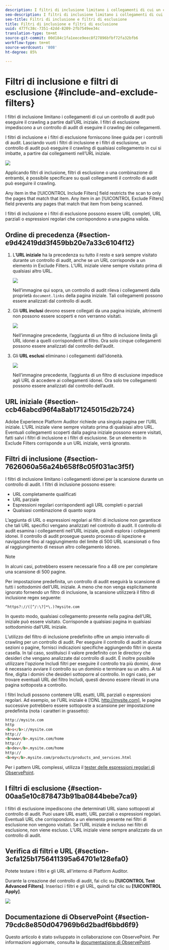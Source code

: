 ```yaml
---
description: I filtri di inclusione limitano i collegamenti di cui un controllo di audit può eseguire il crawling a partire dall’URL iniziale. I filtri di esclusione impediscono a un controllo di audit di eseguire il crawling dei collegamenti.
seo-description: I filtri di inclusione limitano i collegamenti di cui un controllo di audit può eseguire il crawling a partire dall’URL iniziale. I filtri di esclusione impediscono a un controllo di audit di eseguire il crawling dei collegamenti.
seo-title: Filtri di inclusione e filtri di esclusione
title: Filtri di inclusione e filtri di esclusione
uuid: 477fc38c-7351-42dd-8209-2fb7549ee34c
translation-type: tm+mt
source-git-commit: 00d184c1fa1eece9eec8f27896bfbf72fa32bfb6
workflow-type: tm+mt
source-wordcount: '808'
ht-degree: 85%

---
```



# Filtri di inclusione e filtri di esclusione {#include-and-exclude-filters}

I filtri di inclusione limitano i collegamenti di cui un controllo di audit può eseguire il crawling a partire dall’URL iniziale. I filtri di esclusione impediscono a un controllo di audit di eseguire il crawling dei collegamenti.

<!--
Content from ObservePoint (https://help.observepoint.com/articles/2872121-include-and-exclude-filters) with their permission. Modified slightly for style and Auditor emphasis.
-->

I filtri di inclusione e i filtri di esclusione forniscono linee guida per i controlli di audit. Lasciando vuoti i filtri di inclusione e i filtri di esclusione, un controllo di audit può eseguire il crawling di qualsiasi collegamento in cui si imbatte, a partire dai collegamenti nell’URL iniziale.

![](assets/filter.png)

Applicando filtri di inclusione, filtri di esclusione o una combinazione di entrambi, è possibile specificare su quali collegamenti il controllo di audit può eseguire il crawling.

Any item in the [!UICONTROL Include Filters] field restricts the scan to only the pages that match that item. Any item in an [!UICONTROL Exclude Filters] field prevents any pages that match that item from being scanned.

I filtri di inclusione e i filtri di esclusione possono essere URL completi, URL parziali o espressioni regolari che corrispondono a una pagina valida.

## Ordine di precedenza {#section-e9d42419dd3f459bb20e7a33c6104f12}

1. L’**URL iniziale** ha la precedenza su tutto il resto e sarà sempre visitato durante un controllo di audit, anche se un URL corrisponde a un elemento in Exclude Filters. L’URL iniziale viene sempre visitato prima di qualsiasi altro URL.

   ![](assets/startingpage.png)

   Nell’immagine qui sopra, un controllo di audit rileva i collegamenti dalla proprietà `document.links` della pagina iniziale. Tali collegamenti possono essere analizzati dal controllo di audit.

1. Gli **URL inclusi** devono essere collegati da una pagina iniziale, altrimenti non possono essere scoperti e non verranno visitati.

   ![](assets/includefilter.png)

   Nell’immagine precedente, l’aggiunta di un filtro di inclusione limita gli URL idonei a quelli corrispondenti al filtro. Ora solo cinque collegamenti possono essere analizzati dal controllo dell’audit.

1. Gli **URL esclusi** eliminano i collegamenti dall’idoneità.

   ![](assets/excludefilter.png)

   Nell’immagine precedente, l’aggiunta di un filtro di esclusione impedisce agli URL di accedere ai collegamenti idonei. Ora solo tre collegamenti possono essere analizzati dal controllo dell’audit.

## URL iniziale {#section-ccb46abcd96f4a8ab171245015d2b724}

Adobe Experience Platform Auditor richiede una singola pagina per l’URL iniziale. L’URL iniziale viene sempre visitato prima di qualsiasi altro URL. Eventuali collegamenti scoperti dalla pagina iniziale possono essere visitati, fatti salvi i filtri di inclusione e i filtri di esclusione. Se un elemento in Exclude Filters corrisponde a un URL iniziale, verrà ignorato.

## Filtri di inclusione {#section-7626060a56a24b658f8c05f031ac3f5f}

I filtri di inclusione limitano i collegamenti idonei per la scansione durante un controllo di audit. I filtri di inclusione possono essere:

* URL completamente qualificati
* URL parziale
* Espressioni regolari corrispondenti agli URL completi o parziali
* Qualsiasi combinazione di quanto sopra

L’aggiunta di URL o espressioni regolari ai filtri di inclusione non garantisce che tali URL specifici vengano analizzati nel controllo di audit. Il controllo di audit esamina i collegamenti nell’URL iniziale, quindi esplora i collegamenti idonei. Il controllo di audit prosegue questo processo di ispezione e navigazione fino al raggiungimento del limite di 500 URL scansionati o fino al raggiungimento di nessun altro collegamento idoneo.

>[!NOTE]
>
>In alcuni casi, potrebbero essere necessarie fino a 48 ore per completare una scansione di 500 pagine.

Per impostazione predefinita, un controllo di audit eseguirà la scansione di tutti i sottodomini dell’URL iniziale. A meno che non venga esplicitamente ignorato fornendo un filtro di inclusione, la scansione utilizzerà il filtro di inclusione regex seguente:

`^https?://([^/:\?]*\.)?mysite.com`

In questo modo, qualsiasi collegamento presente nella pagina dell’URL iniziale può essere visitato. Corrisponde a qualsiasi pagina in qualsiasi sottodominio dall’URL iniziale.

L’utilizzo del filtro di inclusione predefinito offre un ampio intervallo di crawling per un controllo di audit. Per eseguire il controllo di audit in alcune sezioni o pagine, fornisci indicazioni specifiche aggiungendo filtri in questa casella. In tal caso, sostituisci il valore predefinito con le directory che desideri che vengano analizzate dal controllo di audit. È inoltre possibile utilizzare l&#39;opzione Includi filtri per eseguire il controllo tra più domini, dove è necessario avviare il controllo su un dominio e terminare su un altro. A tal fine, digita i domini che desideri sottoporre al controllo. In ogni caso, per trovare eventuali URL del filtro Includi, questi devono essere rilevati in una pagina sottoposta a controllo.

I filtri Includi possono contenere URL esatti, URL parziali o espressioni regolari. Ad esempio, se l’URL iniziale è [!DNL http://mysite.com], le pagine successive potrebbero essere sottoposte a scansione per impostazione predefinita (nota i caratteri in grassetto):

```html
http://mysite.com
http
<b>s</b>://mysite.com
http://
<b>www</b>.mysite.com/home
http://
<b>dev</b>.mysite.com/home
http://
<b>my</b>.mysite.com/products/products_and_services.html
```

Per i pattern URL complessi, utilizza il [tester delle espressioni regolari di ObservePoint](https://regex.observepoint.com/).

## I filtri di esclusione {#section-00aa5e10c878473b91ba0844bebe7ca9}

I filtri di esclusione impediscono che determinati URL siano sottoposti al controllo di audit. Puoi usare URL esatti, URL parziali o espressioni regolari. Eventuali URL che corrispondono a un elemento presente nei filtri di esclusione non vengono visitati. Se l’URL iniziale è incluso nei filtri di esclusione, non viene escluso. L’URL iniziale viene sempre analizzato da un controllo di audit.

## Verifica di filtri e URL {#section-3cfa125b1756411395a64701e128efa0}

Potete testare i filtri e gli URL all&#39;interno di Platform Auditor.

Durante la creazione del controllo di audit, fai clic su **[!UICONTROL Test Advanced Filters]**. Inserisci i filtri e gli URL, quindi fai clic su **[!UICONTROL Apply]**.

![](assets/test-advanced-filters.png)

## Documentazione di ObservePoint {#section-79cdc8e850d047969b6d2badf6bbd6f9}

Questo articolo è stato sviluppato in collaborazione con ObservePoint. Per informazioni aggiornate, consulta la [documentazione di ObservePoint](https://help.observepoint.com/).
